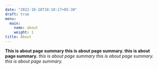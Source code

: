 ```yaml
---
date: "2022-10-18T18:10:17+05:30"
draft: true
menu:
  main:
    name: about
    weight: 1
title: About
---
```

 **This is about page summary this is about page summary. this is about page summary.**<!--more--> *this is about page summary this is about page summary. this is about page summary.*